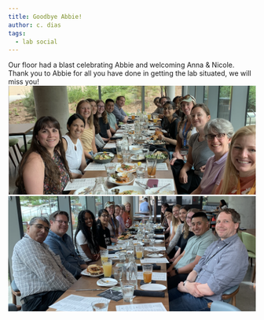 ```yaml
---
title: Goodbye Abbie!
author: c. dias
tags:
  - lab social
---
```


Our floor had a blast celebrating Abbie and welcoming Anna & Nicole. Thank you to Abbie for all you have done in getting the lab situated, we will miss you!
![image tooltip here](/images/party1.png)
![image tooltip here](/images/party2.png)
